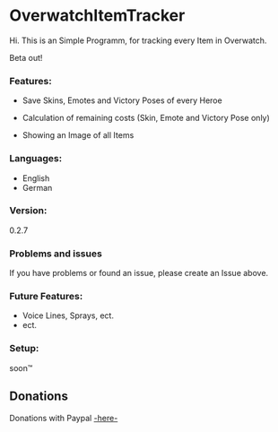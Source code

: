 # OverwatchItemTracker

Hi. This is an Simple Programm, for tracking every Item in Overwatch.

<!---->

Beta out!

### Features:
* Save Skins, Emotes and Victory Poses of every Heroe

* Calculation of remaining costs (Skin, Emote and Victory Pose only)
* Showing an Image of all Items

### Languages:
- English
- German

### Version:
0.2.7

### Problems and issues
If you have problems or found an issue, please create an Issue above.


### Future Features:
- Voice Lines, Sprays, ect.
- ect.

### Setup:
soon™

## Donations

Donations with Paypal [-here-](https://paypal.me/SpielefreakJustin)
